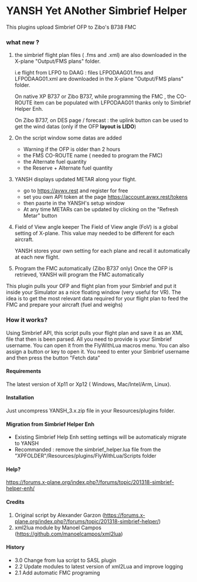# YANSH Yet ANother Simbrief Helper
This plugins upload Simbrief OFP to Zibo's B738 FMC

### what new ?
1. the simbrief flight plan files ( .fms and .xml) are also
    downloaded in the X-plane "Output/FMS plans" folder.

    i.e flight from LFPO to DAAG : files LFPODAAG01.fms and
    LFPODAAG01.xml are downloaded in the X-plane "Output/FMS plans"
    folder.

    On native XP B737 or Zibo B737, while programming the FMC , the
    CO-ROUTE item can be populated with LFPODAAG01 thanks only to
    Simbrief Helper Enh.

    On Zibo B737, on DES page / forecast : the uplink button can be used
    to get the wind datas (only if the OFP **layout is LIDO**)
    
2. On the script window some datas are added
    - Warning if the OFP is older than 2 hours
    - the FMS CO-ROUTE name ( needed to program the FMC)
    - the Alternate fuel quantity
    - the Reserve + Alternate fuel quantity
    
3. YANSH displays updated METAR along your flight.
    - go to https://avwx.rest and register for free
    - set you own API token at the page https://account.avwx.rest/tokens
    - then pasrte in the YANSH's setup window
    - At any time METARs can be updated by clicking on the "Refresh Metar" button

4. Field of View angle keeper
    The Field of View angle (FoV) is a global setting of X-plane. This
    value may needed to be different for each aircraft.
    
    YANSH stores your own setting for each plane and
    recall it automatically at each new flight.

5. Program the FMC automatically (Zibo B737 only)
Once the OFP is retrieved, YANSH will program the FMC automatically

This plugin pulls your OFP and flight plan from your Simbrief and put it inside your Simulator as a nice floating window (very useful for VR).
The idea is to get the most relevant data required for your flight plan to feed the FMC and prepare your aircraft (fuel and weighs)

### How it works?
Using Simbrief API, this script pulls your flight plan and save it as an XML file that then is been parsed. All you need to provide is your Simbrief username.
You can open it from the FlyWithLua macros menu. You can also assign a button or key to open it.
You need to enter your Simbrief username and then press the button "Fetch data"

#### Requirements
The latest version of Xp11 or Xp12 ( Windows, Mac/Intel/Arm, Linux).

#### Installation
Just uncompress YANSH_3.x.zip file in your Resources/plugins folder.

#### Migration from Simbrief Helper Enh
- Existing Simbrief Help Enh setting settings will be automaticaly migrate to YANSH
- Recommanded : remove the simbrief_helper.lua file from the "XPFOLDER"/Resources/plugins/FlyWithLua/Scripts folder

#### Help?
https://forums.x-plane.org/index.php?/forums/topic/201318-simbrief-helper-enh/


#### Credits
1. Original script by Alexander Garzon (https://forums.x-plane.org/index.php?/forums/topic/201318-simbrief-helper/)
2. xml2lua module by Manoel Campos (https://github.com/manoelcampos/xml2lua)

#### History
- 3.0 Change from lua script to SASL plugin
- 2.2 Update modules to latest version of xml2Lua and improve logging
- 2.1 Add automatic FMC programing